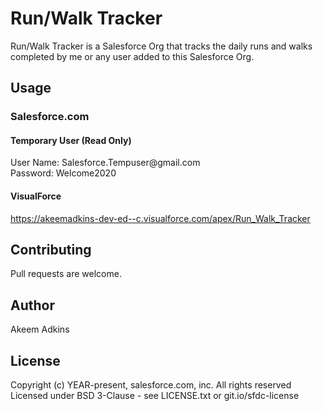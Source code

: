 # Run/Walk Tracker

Run/Walk Tracker is a Salesforce Org that tracks the daily runs and walks completed by me or any user added to this Salesforce Org.


## Usage
### Salesforce.com
#### Temporary User (Read Only)
User Name: Salesforce.Tempuser<!-- -->@gmail.com\
Password: Welcome2020


#### VisualForce
https://akeemadkins-dev-ed--c.visualforce.com/apex/Run_Walk_Tracker


## Contributing
Pull requests are welcome.

## Author
Akeem Adkins

## License
Copyright (c) YEAR-present, salesforce.com, inc. All rights reserved\
Licensed under BSD 3-Clause - see LICENSE.txt or git.io/sfdc-license